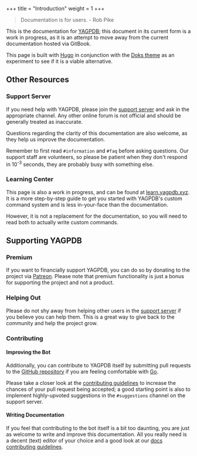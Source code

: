 +++
title = "Introduction"
weight = 1
+++

> Documentation is for users. - Rob Pike

This is the documentation for [YAGPDB](https://yagpdb.xyz); this document in its current form is a work in progress, as
it is an attempt to move away from the current documentation hosted via GitBook.

This page is built with [Hugo](https://gohugo.io/) in conjunction with the [Doks theme](https://getdoks.org) as an
experiment to see if it is a viable alternative.

## Other Resources

### Support Server

If you need help with YAGPDB, please join the [support server](https://discord.gg/4udtcA5) and ask in the appropriate
channel. Any other online forum is not official and should be generally treated as inaccurate.

Questions regarding the clarity of this documentation are also welcome, as they help us improve the documentation.

Remember to first read `#information` and `#faq` before asking questions. Our support staff are volunteers, so please be
patient when they don't respond in 10<sup>-3</sup> seconds, they are probably busy with something else.

### Learning Center

This page is also a work in progress, and can be found at [learn.yagpdb.xyz](https://learn.yagpdb.xyz). It is a more
step-by-step guide to get you started with YAGPDB's custom command system and is less in-your-face than the
documentation.

However, it is not a replacement for the documentation, so you will need to read both to actually write custom commands.

## Supporting YAGPDB

### Premium

If you want to financially support YAGPDB, you can do so by donating to the project via [Patreon](https://patreon.com/yagpdb).
Please note that premium functionality is just a bonus for supporting the project and not a product.

### Helping Out

Please do not shy away from helping other users in the [support server](https://discord.gg/4udtcA5) if you believe you
can help them. This is a great way to give back to the community and help the project grow.

### Contributing

<!-- TODO: maybe add a guide for selfhosting? -->

#### Improving the Bot

Additionally, you can contribute to YAGPDB itself by submitting pull requests to the [GitHub repository](https://botlabs-gg/yagpdb)
if you are feeling comfortable with [Go](https://golang.org/).

Please take a closer look at the [contributing guidelines](https://github.com/botlabs-gg/yagpdb/blob/master/CONTRIBUTING.md)
to increase the chances of your pull request being accepted; a good starting point is also to implement highly-upvoted
suggestions in the `#suggestions` channel on the support server.

#### Writing Documentation

If you feel that contributing to the bot itself is a bit too daunting, you are just as welcome to write and improve this
documentation. All you really need is a decent (text) editor of your choice and a good look at our [docs contributing
guidelines](https://github.com/botlabs-gg/yagpdb-docs-v2/blob/master/.github/CONTRIBUTING.md).
